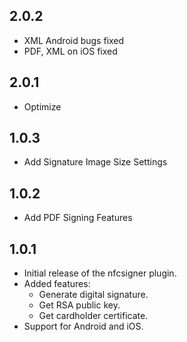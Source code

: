 ## 2.0.2
* XML Android bugs fixed
* PDF, XML on iOS fixed
## 2.0.1
* Optimize
## 1.0.3
* Add Signature Image Size Settings
## 1.0.2

* Add PDF Signing Features
## 1.0.1

* Initial release of the nfcsigner plugin.
* Added features:
    * Generate digital signature.
    * Get RSA public key.
    * Get cardholder certificate.
* Support for Android and iOS.
